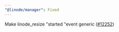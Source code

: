 ```yaml
---
"@linode/manager": Fixed
---
```


Make linode_resize "started "event generic ([#12252](https://github.com/linode/manager/pull/12252))
